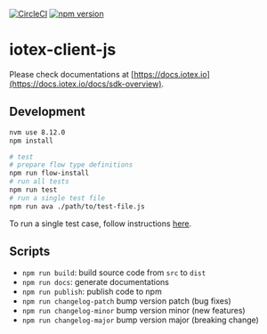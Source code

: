 [![CircleCI](https://circleci.com/gh/iotexproject/iotex-client-js.svg?style=svg)](https://circleci.com/gh/iotexproject/iotex-client-js)
[![npm version](https://badge.fury.io/js/iotex-client-js.svg)](https://badge.fury.io/js/iotex-client-js)

# iotex-client-js

Please check documentations at [https://docs.iotex.io](https://docs.iotex.io/docs/sdk-overview).

## Development

```bash
nvm use 8.12.0
npm install

# test
# prepare flow type definitions
npm run flow-install
# run all tests
npm run test
# run a single test file
npm run ava ./path/to/test-file.js
```

To run a single test case, follow instructions [here](https://github.com/avajs/ava/blob/master/docs/01-writing-tests.md#running-specific-tests).

## Scripts

- `npm run build`: build source code from `src` to `dist`
- `npm run docs`: generate documentations
- `npm run publish`: publish code to npm
- `npm run changelog-patch` bump version patch (bug fixes)
- `npm run changelog-minor` bump version minor (new features)
- `npm run changelog-major` bump version major (breaking change)

